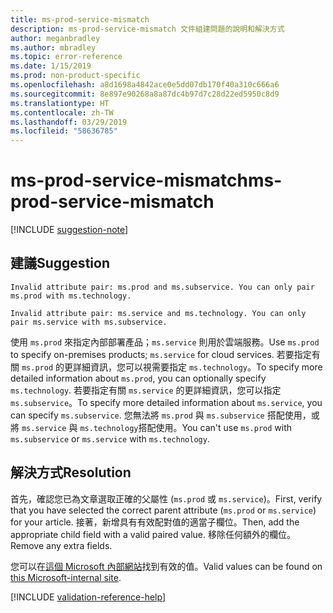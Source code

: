 ```yaml
---
title: ms-prod-service-mismatch
description: ms-prod-service-mismatch 文件組建問題的說明和解決方式
author: meganbradley
ms.author: mbradley
ms.topic: error-reference
ms.date: 1/15/2019
ms.prod: non-product-specific
ms.openlocfilehash: a8d1698a4842ace0e5dd07db170f40a310c666a6
ms.sourcegitcommit: 8e897e90268a8a87dc4b97d7c28d22ed5950c8d9
ms.translationtype: HT
ms.contentlocale: zh-TW
ms.lasthandoff: 03/29/2019
ms.locfileid: "58636785"
---
```

# <a name="ms-prod-service-mismatch"></a><span data-ttu-id="d4b65-103">ms-prod-service-mismatch</span><span class="sxs-lookup"><span data-stu-id="d4b65-103">ms-prod-service-mismatch</span></span>

[!INCLUDE [suggestion-note](includes/suggestion-note.md)]

## <a name="suggestion"></a><span data-ttu-id="d4b65-104">建議</span><span class="sxs-lookup"><span data-stu-id="d4b65-104">Suggestion</span></span>

`Invalid attribute pair: ms.prod and ms.subservice. You can only pair ms.prod with ms.technology.`

`Invalid attribute pair: ms.service and ms.technology. You can only pair ms.service with ms.subservice.`

<span data-ttu-id="d4b65-105">使用 `ms.prod` 來指定內部部署產品；`ms.service` 則用於雲端服務。</span><span class="sxs-lookup"><span data-stu-id="d4b65-105">Use `ms.prod` to specify on-premises products; `ms.service` for cloud services.</span></span> <span data-ttu-id="d4b65-106">若要指定有關 `ms.prod` 的更詳細資訊，您可以視需要指定 `ms.technology`。</span><span class="sxs-lookup"><span data-stu-id="d4b65-106">To specify more detailed information about `ms.prod`, you can optionally specify `ms.technology`.</span></span> <span data-ttu-id="d4b65-107">若要指定有關 `ms.service` 的更詳細資訊，您可以指定 `ms.subservice`。</span><span class="sxs-lookup"><span data-stu-id="d4b65-107">To specify more detailed information about `ms.service`, you can specify `ms.subservice`.</span></span> <span data-ttu-id="d4b65-108">您無法將 `ms.prod` 與 `ms.subservice` 搭配使用，或將 `ms.service` 與 `ms.technology`搭配使用。</span><span class="sxs-lookup"><span data-stu-id="d4b65-108">You can't use `ms.prod` with `ms.subservice` or `ms.service` with `ms.technology`.</span></span>

## <a name="resolution"></a><span data-ttu-id="d4b65-109">解決方式</span><span class="sxs-lookup"><span data-stu-id="d4b65-109">Resolution</span></span>

<span data-ttu-id="d4b65-110">首先，確認您已為文章選取正確的父屬性 (`ms.prod` 或 `ms.service`)。</span><span class="sxs-lookup"><span data-stu-id="d4b65-110">First, verify that you have selected the correct parent attribute (`ms.prod` or `ms.service`) for your article.</span></span> <span data-ttu-id="d4b65-111">接著，新增具有有效配對值的適當子欄位。</span><span class="sxs-lookup"><span data-stu-id="d4b65-111">Then, add the appropriate child field with a valid paired value.</span></span> <span data-ttu-id="d4b65-112">移除任何額外的欄位。</span><span class="sxs-lookup"><span data-stu-id="d4b65-112">Remove any extra fields.</span></span>

<span data-ttu-id="d4b65-113">您可以在[這個 Microsoft 內部網站](https://docsmetadatatool.azurewebsites.net/allowlists)找到有效的值。</span><span class="sxs-lookup"><span data-stu-id="d4b65-113">Valid values can be found on [this Microsoft-internal site](https://docsmetadatatool.azurewebsites.net/allowlists).</span></span>

<!--make sure to add this file to your includes folder and verify the path-->
[!INCLUDE [validation-reference-help](includes/validation-reference-help.md)]
